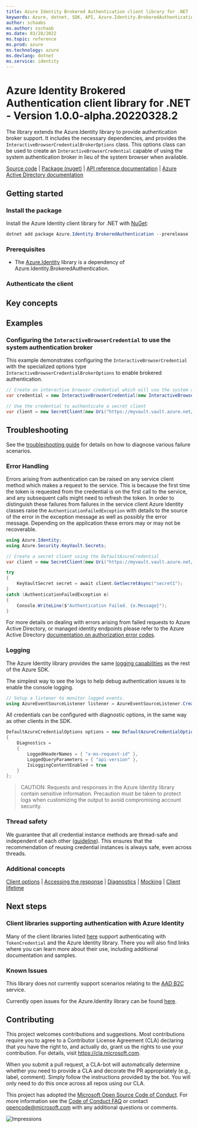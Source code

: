 ```yaml
---
title: Azure Identity Brokered Authentication client library for .NET
keywords: Azure, dotnet, SDK, API, Azure.Identity.BrokeredAuthentication, identity
author: schaabs
ms.author: sschaab
ms.date: 03/28/2022
ms.topic: reference
ms.prod: azure
ms.technology: azure
ms.devlang: dotnet
ms.service: identity
---
```

# Azure Identity Brokered Authentication client library for .NET - Version 1.0.0-alpha.20220328.2 

 The library extends the Azure.Identity library to provide authentication broker support. It includes the necessary dependencies, and provides the `InteractiveBrowserCredentialBrokerOptions` class. This options class can be used to create an `InteractiveBrowserCredential` capable of using the system authentication broker in lieu of the system browser when available.  

  [Source code][source] | [Package (nuget)][package] | [API reference documentation][identity_api_docs] | [Azure Active Directory documentation][aad_doc]

## Getting started

### Install the package

Install the Azure Identity client library for .NET with [NuGet][nuget]:

```PowerShell
dotnet add package Azure.Identity.BrokeredAuthentication --prerelease
```

### Prerequisites
* The [Azure.Identity][azure_identity] library is a dependency of Azure.Identity.BrokeredAuthentication.

### Authenticate the client

## Key concepts

## Examples

### Configuring the `InteractiveBrowserCredential` to use the system authentication broker

This example demonstrates configuring the `InteractiveBrowserCredential` with the specialized options type `InteractiveBrowserCredentialBrokerOptions` to enable brokered authentication.

```C# Snippet:ConfigureInteractiveBrowserToUseBroker
// Create an interactive browser credential which will use the system authentication broker
var credential = new InteractiveBrowserCredential(new InteractiveBrowserCredentialBrokerOptions());

// Use the credential to authenticate a secret client
var client = new SecretClient(new Uri("https://myvault.vault.azure.net/"), credential);
```

## Troubleshooting

See the [troubleshooting guide](https://github.com/Azure/azure-sdk-for-net/blob/main/sdk/identity/Azure.Identity/TROUBLESHOOTING.md) for details on how to diagnose various failure scenarios.

### Error Handling
Errors arising from authentication can be raised on any service client method which makes a request to the service. This is because the first time the token is requested from the credential is on the first call to the service, and any subsequent calls might need to refresh the token. In order to distinguish these failures from failures in the service client Azure Identity classes raise the `AuthenticationFailedException` with details to the source of the error in the exception message as well as possibly the error message. Depending on the application these errors may or may not be recoverable.

``` c#
using Azure.Identity;
using Azure.Security.KeyVault.Secrets;

// Create a secret client using the DefaultAzureCredential
var client = new SecretClient(new Uri("https://myvault.vault.azure.net/"), new DefaultAzureCredential());

try
{
    KeyVaultSecret secret = await client.GetSecretAsync("secret1");
}
catch (AuthenticationFailedException e)
{
    Console.WriteLine($"Authentication Failed. {e.Message}");
}
```

For more details on dealing with errors arising from failed requests to Azure Active Directory, or managed identity endpoints please refer to the Azure Active Directory [documentation on authorization error codes][aad_err_doc].

### Logging

The Azure Identity library provides the same [logging capabilities](https://github.com/Azure/azure-sdk-for-net/blob/main/sdk/core/Azure.Core/samples/Diagnostics.md#logging) as the rest of the Azure SDK.

The simplest way to see the logs to help debug authentication issues is to enable the console logging.

``` c#
// Setup a listener to monitor logged events.
using AzureEventSourceListener listener = AzureEventSourceListener.CreateConsoleLogger();
```

All credentials can be configured with diagnostic options, in the same way as other clients in the SDK.

``` c#
DefaultAzureCredentialOptions options = new DefaultAzureCredentialOptions()
{
    Diagnostics =
    {
        LoggedHeaderNames = { "x-ms-request-id" },
        LoggedQueryParameters = { "api-version" },
        IsLoggingContentEnabled = true
    }
};
```

> CAUTION: Requests and responses in the Azure Identity library contain sensitive information. Precaution must be taken to protect logs when customizing the output to avoid compromising account security.

### Thread safety
We guarantee that all credential instance methods are thread-safe and independent of each other ([guideline](https://azure.github.io/azure-sdk/dotnet_introduction.html#dotnet-service-methods-thread-safety)).
This ensures that the recommendation of reusing credential instances is always safe, even across threads.

### Additional concepts
[Client options](https://github.com/Azure/azure-sdk-for-net/blob/master/sdk/core/Azure.Core/README.md#configuring-service-clients-using-clientoptions) |
[Accessing the response](https://github.com/Azure/azure-sdk-for-net/blob/master/sdk/core/Azure.Core/README.md#accessing-http-response-details-using-responset) |
[Diagnostics](https://github.com/Azure/azure-sdk-for-net/blob/master/sdk/core/Azure.Core/samples/Diagnostics.md) |
[Mocking](https://github.com/Azure/azure-sdk-for-net/blob/master/sdk/core/Azure.Core/README.md#mocking) |
[Client lifetime](https://devblogs.microsoft.com/azure-sdk/lifetime-management-and-thread-safety-guarantees-of-azure-sdk-net-clients/)

## Next steps

### Client libraries supporting authentication with Azure Identity

Many of the client libraries listed [here](https://azure.github.io/azure-sdk/releases/latest/dotnet.html) support authenticating with `TokenCredential` and the Azure Identity library.
There you will also find links where you can learn more about their use, including additional documentation and samples.

### Known Issues

This library does not currently support scenarios relating to the [AAD B2C](https://docs.microsoft.com/azure/active-directory-b2c/overview) service.

Currently open issues for the Azure.Identity library can be found [here](https://github.com/Azure/azure-sdk-for-net/issues?q=is%3Aissue+is%3Aopen+label%3AAzure.Identity).

## Contributing
This project welcomes contributions and suggestions. Most contributions require you to agree to a Contributor License Agreement (CLA) declaring that you have the right to, and actually do, grant us the rights to use your contribution. For details, visit https://cla.microsoft.com.

When you submit a pull request, a CLA-bot will automatically determine whether you need to provide a CLA and decorate the PR appropriately (e.g., label, comment). Simply follow the instructions provided by the bot. You will only need to do this once across all repos using our CLA.

This project has adopted the [Microsoft Open Source Code of Conduct][code_of_conduct]. For more information see the [Code of Conduct FAQ][code_of_conduct_faq] or contact opencode@microsoft.com with any additional questions or comments.

<!-- LINKS -->
[azure_cli]: https://docs.microsoft.com/cli/azure
[azure_powerShell]: https://docs.microsoft.com/powershell/azure
[azure_sub]: https://azure.microsoft.com/free/dotnet/
[azure_identity]: https://github.com/Azure/azure-sdk-for-net/tree/main/sdk/identity/Azure.Identity/README.md
[source]: https://github.com/Azure/azure-sdk-for-net/tree/main/sdk/identity/Azure.Identity.BrokeredAuthentication/src
[package]: https://www.nuget.org/packages?q=Azure.Identity.BrokeredAuthentication
[aad_doc]: https://docs.microsoft.com/azure/active-directory/
[aad_err_doc]: https://docs.microsoft.com/azure/active-directory/develop/reference-aadsts-error-codes
[certificates_client_library]: https://github.com/Azure/azure-sdk-for-net/tree/main/sdk/keyvault/Azure.Security.KeyVault.Certificates
[code_of_conduct]: https://opensource.microsoft.com/codeofconduct/
[code_of_conduct_faq]: https://opensource.microsoft.com/codeofconduct/faq/
[nuget]: https://www.nuget.org/
[keys_client_library]: https://github.com/Azure/azure-sdk-for-net/tree/main/sdk/keyvault/Azure.Security.KeyVault.Keys
[secrets_client_library]: https://github.com/Azure/azure-sdk-for-net/tree/main/sdk/keyvault/Azure.Security.KeyVault.Secrets
[blobs_client_library]: https://github.com/Azure/azure-sdk-for-net/tree/main/sdk/storage/Azure.Storage.Blobs
[queues_client_library]: https://github.com/Azure/azure-sdk-for-net/tree/main/sdk/storage/Azure.Storage.Queues
[eventhubs_client_library]: https://github.com/Azure/azure-sdk-for-net/tree/main/sdk/eventhub/Azure.Messaging.EventHubs
[azure_core_library]: https://github.com/Azure/azure-sdk-for-net/tree/main/sdk/core/Azure.Core
[identity_api_docs]: https://docs.microsoft.com/dotnet/api/azure.identity?view=azure-dotnet
[vs_login_image]: https://raw.githubusercontent.com/Azure/azure-sdk-for-net/main/sdk/identity/Azure.Identity/images/VsLoginDialog.png
[azure_cli_login_image]: https://raw.githubusercontent.com/Azure/azure-sdk-for-net/main/sdk/identity/Azure.Identity/images/AzureCliLogin.png
[azure_cli_login_device_code_image]: https://raw.githubusercontent.com/Azure/azure-sdk-for-net/main/sdk/identity/Azure.Identity/images/AzureCliLoginDeviceCode.png
[default_azure_credential_authflow_image]: https://raw.githubusercontent.com/Azure/azure-sdk-for-net/main/sdk/identity/Azure.Identity/images/DefaultAzureCredentialAuthenticationFlow.png
[ref_DefaultAzureCredential]: https://docs.microsoft.com/dotnet/api/azure.identity.defaultazurecredential?view=azure-dotnet
[ref_ChainedTokenCredential]: https://docs.microsoft.com/dotnet/api/azure.identity.chainedtokencredential?view=azure-dotnet
[ref_EnvironmentCredential]: https://docs.microsoft.com/dotnet/api/azure.identity.environmentcredential?view=azure-dotnet
[ref_ManagedIdentityCredential]: https://docs.microsoft.com/dotnet/api/azure.identity.managedidentitycredential?view=azure-dotnet
[ref_ClientSecretCredential]: https://docs.microsoft.com/dotnet/api/azure.identity.clientsecretcredential?view=azure-dotnet
[ref_ClientCertificateCredential]: https://docs.microsoft.com/dotnet/api/azure.identity.clientcertificatecredential?view=azure-dotnet
[ref_InteractiveBrowserCredential]: https://docs.microsoft.com/dotnet/api/azure.identity.interactivebrowsercredential?view=azure-dotnet
[ref_DeviceCodeCredential]: https://docs.microsoft.com/dotnet/api/azure.identity.devicecodecredential?view=azure-dotnet
[ref_UsernamePasswordCredential]: https://docs.microsoft.com/dotnet/api/azure.identity.usernamepasswordcredential?view=azure-dotnet
[ref_AuthorizationCodeCredential]: https://docs.microsoft.com/dotnet/api/azure.identity.authorizationcodecredential?view=azure-dotnet
[ref_AzureCliCredential]: https://docs.microsoft.com/dotnet/api/azure.identity.azureclicredential?view=azure-dotnet
[ref_AzurePowerShellCredential]: https://github.com/Azure/azure-sdk-for-net/blob/main/sdk/identity/Azure.Identity/src/AzurePowerShellCredential.cs
[ref_VisualStudioCredential]: https://docs.microsoft.com/dotnet/api/azure.identity.visualstudiocredential?view=azure-dotnet
[ref_VisualStudioCodeCredential]: https://docs.microsoft.com/dotnet/api/azure.identity.visualstudiocodecredential?view=azure-dotnet

![Impressions](https://azure-sdk-impressions.azurewebsites.net/api/impressions/azure-sdk-for-net%2Fsdk%2Fidentity%2FAzure.Identity%2FREADME.png)

